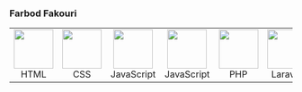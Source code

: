 ### Farbod Fakouri 
<table>
  <tr>
    <td align="center">
      <img src="https://upload.wikimedia.org/wikipedia/commons/6/61/HTML5_logo_and_wordmark.svg" width="70" height="70" />
      <br />
      HTML
    </td>
    <td align="center">
      <img src="https://upload.wikimedia.org/wikipedia/commons/d/d5/CSS3_logo_and_wordmark.svg" width="70" height="70" />
      <br />
      CSS
    </td>
    <td align="center">
      <img src="https://upload.wikimedia.org/wikipedia/commons/6/6a/JavaScript-logo.png" width="70" height="70" />
      <br />
      JavaScript
    </td>
    <td align="center">
      <img src="https://upload.wikimedia.org/wikipedia/commons/6/6a/Bootstrap-logo.png" width="70" height="70" />
      <br />
      JavaScript
    </td>
    <td align="center">
      <img src="https://www.php.net/images/logos/php-logo.svg" width="70" height="70" />
      <br />
      PHP
    </td>
    <td align="center">
      <img src="https://laravel.com/img/logomark.min.svg" width="70" height="70" />
      <br />
      Laravel
    </td>
  </tr>
</table>
